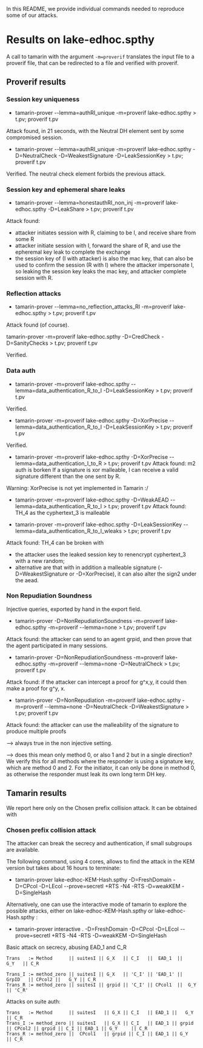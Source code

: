 In this README, we provide individual commands needed to reproduce some of our attacks.

# Results on lake-edhoc.spthy

A call to tamarin with the argument `-m=proverif` translates the input file to a proverif file, that can be redirected to a file and verified with proverif.

## Proverif results

### Session key uniqueness


* tamarin-prover --lemma=authRI_unique -m=proverif lake-edhoc.spthy  > t.pv; proverif t.pv
 
Attack found, in 21 seconds, with the Neutral DH element sent by some compromised session.
 
 
* tamarin-prover --lemma=authRI_unique -m=proverif lake-edhoc.spthy  -D=NeutralCheck -D=WeakestSignature -D=LeakSessionKey > t.pv; proverif t.pv

Verified. The neutral check element forbids the previous attack.


### Session key and ephemeral share leaks

 * tamarin-prover --lemma=honestauthRI_non_inj -m=proverif lake-edhoc.spthy -D=LeakShare > t.pv; proverif t.pv

Attack found:

  * attacker initiates session with R, claiming to be I, and receive share from some R
  * attacker initiate session with I, forward the share of R, and use the epheremal key leak to complete the exchange
  * the session key of (I with attacker) is also the mac key, that can also be used to confirm the session (R with I) where the attacker impersonate I, so leaking the session key leaks the mac key, and attacker complete session with R.


### Reflection attacks

 * tamarin-prover --lemma=no_reflection_attacks_RI -m=proverif lake-edhoc.spthy > t.pv; proverif t.pv

Attack found (of course).

 tamarin-prover -m=proverif lake-edhoc.spthy  -D=CredCheck -D=SanityChecks > t.pv; proverif t.pv

Verified.



### Data auth

 * tamarin-prover -m=proverif lake-edhoc.spthy --lemma=data_authentication_R_to_I -D=LeakSessionKey > t.pv; proverif t.pv

Verified.
 
  
 * tamarin-prover -m=proverif lake-edhoc.spthy -D=XorPrecise --lemma=data_authentication_R_to_I -D=LeakSessionKey > t.pv; proverif t.pv

Verified.


 * tamarin-prover -m=proverif lake-edhoc.spthy -D=XorPrecise --lemma=data_authentication_I_to_R > t.pv; proverif t.pv
Attack found: m2 auth is borken If a signature is xor malleable, I can receive a valid signature different than the one sent by R.

Warning: XorPrecise is not yet implemented in Tamarin :/

 * tamarin-prover -m=proverif lake-edhoc.spthy -D=WeakAEAD --lemma=data_authentication_R_to_I > t.pv; proverif t.pv
Attack found: TH_4 as the cyphertext_3 is malleable

 * tamarin-prover -m=proverif lake-edhoc.spthy -D=LeakSessionKey --lemma=data_authentication_R_to_I_wleaks > t.pv; proverif t.pv
 
Attack found: TH_4 can be broken with
  - the attacker uses the leaked session key to renencrypt cyphertext_3 with a new random;
  - alternative are that with in addition a malleable signature (-D=WeakestSignature or -D=XorPrecise), it can also alter the sign2 under the aead.
  


### Non Repudiation Soundness 

Injective queries, exported by hand in the export field.

* tamarin-prover -D=NonRepudiationSoundness -m=proverif lake-edhoc.spthy -m=proverif --lemma=none > t.pv; proverif t.pv

Attack found: the attacker can send to an agent grpid, and then prove that the agent participated in many sessions.

* tamarin-prover -D=NonRepudiationSoundness -m=proverif lake-edhoc.spthy -m=proverif --lemma=none -D=NeutralCheck > t.pv; proverif t.pv

Attack found:
if the attacker can intercept a proof for g^x,y, it could then make a proof for g^y, x.

* tamarin-prover -D=NonRepudiation -m=proverif lake-edhoc.spthy -m=proverif --lemma=none -D=NeutralCheck -D=WeakestSignature > t.pv; proverif t.pv

Attack found: the attacker can use the malleability of the signature to produce multiple proofs

--> always true in the non injective setting.

--> does this mean only method 0, or also 1 and 2 but in a single direction?
We verify this for all methods where the responder is using a signature key, which are method 0 and 2.
For the initiator, it can only be done in method 0, as otherwise the responder must leak its own long term DH key.


## Tamarin results

We report here only on the  Chosen prefix collision attack. It can be obtained with

### Chosen prefix collision attack

The attacker can break the secrecy and authentication, if small subgroups are available.

The following command, using 4 cores, allows to find the attack in the KEM version but takes about 16 hours to terminate:

* tamarin-prover lake-edhoc-KEM-Hash.spthy -D=FreshDomain -D=CPcol -D=LEcol --prove=secretI +RTS -N4 -RTS -D=weakKEM -D=SingleHash


Alternatively, one can use the interactive mode of tamarin to explore the possible attacks, either on lake-edhoc-KEM-Hash.spthy or lake-edhoc-Hash.spthy :
 *  tamarin-prover  interactive .  -D=FreshDomain -D=CPcol -D=LEcol --prove=secretI +RTS -N4 -RTS -D=weakKEM -D=SingleHash


Basic attack on secrecy, abusing EAD_1 and C_R
```
Trans   := Method      || suitesI || G_X   || C_I   ||  EAD_1  ||   G_Y   || C_R 

Trans_I := method_zero || suitesI || G_X   || 'C_I' || 'EAD_1' || GrpID   || CPcol2 ||   G_Y || C_R 
Trans_R := method_zero || suitesI || grpid || 'C_I' || CPcol1  ||  G_Y    || 'C_R'
```

Attacks on suite auth:
```
Trans   := Method      || suitesI   || G_X || C_I   || EAD_1 ||   G_Y   || C_R 
Trans_I := method_zero || suitesI   || G_X || C_I   || EAD_1 || grpid   || CPcol2 || grpid || C_I || EAD_1 || G_Y     || C_R
Trans_R := method_zero ||  CPcol1   || grpid || C_I || EAD_1 || G_Y     || C_R
```

